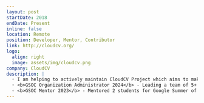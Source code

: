 ```yaml
---
layout: post
startDate: 2018
endDate: Present
inline: false
location: Remote
position: Developer, Mentor, Contributor
link: http://cloudcv.org/
logo:
  align: right
  image: assets/img/cloudcv.png
company: CloudCV
description: |
  ◦ I am helping to actively maintain CloudCV Project which aims to make AI research more reproducible. <br>
  ◦ <b>GSOC Organization Administrator 2024</b> - Leading a team of 5+ mentors and students working on EvalAI on two awesome ideas, "Admin Tools Enhancement and Cost Optimization" and "Enhanced Exception Handling & Leaderboard Porting". <br>
  ◦ <b>GSOC Mentor 2023</b> - Mentored 2 students for Google Summer of Code 2023 who are working on improving the usre interface and infrastructure of EvalAI
---
```

